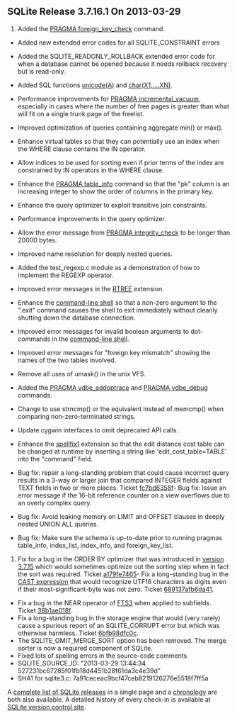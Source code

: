 ## SQLite Release 3\.7\.16\.1 On 2013\-03\-29

1. Added the [PRAGMA foreign\_key\_check](../pragma.html#pragma_foreign_key_check) command.
- Added new extended error codes for all SQLITE\_CONSTRAINT errors
- Added the SQLITE\_READONLY\_ROLLBACK extended error code for when a database
 cannot be opened because it needs rollback recovery but is read\-only.
- Added SQL functions [unicode(A)](../lang_corefunc.html#unicode) and [char(X1,...,XN)](../lang_corefunc.html#char).
- Performance improvements for [PRAGMA incremental\_vacuum](../pragma.html#pragma_incremental_vacuum), especially in
 cases where the number of free pages is greater than what will fit on a
 single trunk page of the freelist.
- Improved optimization of queries containing aggregate min() or max().
- Enhance virtual tables so that they can potentially use an index when
 the WHERE clause contains the IN operator.
- Allow indices to be used for sorting even if prior terms of the index
 are constrained by IN operators in the WHERE clause.
- Enhance the [PRAGMA table\_info](../pragma.html#pragma_table_info) command so that the "pk" column is an
 increasing integer to show the order of columns in the primary key.
- Enhance the query optimizer to exploit transitive join constraints.
- Performance improvements in the query optimizer.
- Allow the error message from [PRAGMA integrity\_check](../pragma.html#pragma_integrity_check) to be longer than
 20000 bytes.
- Improved name resolution for deeply nested queries.
- Added the test\_regexp.c module as a demonstration of how to implement
 the REGEXP operator.
- Improved error messages in the [RTREE](../rtree.html) extension.
- Enhance the [command\-line shell](../cli.html) so that a non\-zero argument to the
 ".exit" command causes the shell to exit immediately without cleanly
 shutting down the database connection.
- Improved error messages for invalid boolean arguments to dot\-commands
 in the [command\-line shell](../cli.html).
- Improved error messages for "foreign key mismatch" showing the names of
 the two tables involved.
- Remove all uses of umask() in the unix VFS.
- Added the [PRAGMA vdbe\_addoptrace](../pragma.html#pragma_vdbe_addoptrace) and [PRAGMA vdbe\_debug](../pragma.html#pragma_vdbe_debug) commands.
- Change to use strncmp() or the equivalent instead of memcmp() when
 comparing non\-zero\-terminated strings.
- Update cygwin interfaces to omit deprecated API calls.
- Enhance the [spellfix1](../spellfix1.html) extension so that the edit distance cost table can
 be changed at runtime by inserting a string like 'edit\_cost\_table\=TABLE'
 into the "command" field.

- Bug fix: repair a long\-standing problem that could cause incorrect query
 results in a 3\-way or larger join that compared INTEGER fields against TEXT
 fields in two or more places.
 Ticket [fc7bd6358f](https://www.sqlite.org/src/info/fc7bd6358f)- Bug fix: Issue an error message if the 16\-bit reference counter on a
 view overflows due to an overly complex query.
- Bug fix: Avoid leaking memory on LIMIT and OFFSET clauses in deeply
 nested UNION ALL queries.
- Bug fix: Make sure the schema is up\-to\-date prior to running pragmas
 table\_info, index\_list, index\_info, and foreign\_key\_list.


1. Fix for a bug in the ORDER BY optimizer that was introduced in
 [version 3\.7\.15](../releaselog/3_7_15.html) which would sometimes optimize out the sorting step
 when in fact the sort was required.
 Ticket [a179fe7465](https://www.sqlite.org/src/info/a179fe7465)- Fix a long\-standing bug in the [CAST expression](../lang_expr.html#castexpr) that would recognize UTF16
 characters as digits even if their most\-significant\-byte was not zero.
 Ticket [689137afb6da41](https://www.sqlite.org/src/info/689137afb6da41).
- Fix a bug in the NEAR operator of [FTS3](../fts3.html) when applied to subfields.
 Ticket [38b1ae018f](https://www.sqlite.org/src/info/38b1ae018f).
- Fix a long\-standing bug in the storage engine that would (very rarely)
 cause a spurious report of an SQLITE\_CORRUPT error but which was otherwise
 harmless.
 Ticket [6bfb98dfc0c](https://www.sqlite.org/src/info/6bfb98dfc0c).
- The SQLITE\_OMIT\_MERGE\_SORT option has been removed. The merge sorter is
 now a required component of SQLite.
- Fixed lots of spelling errors in the source\-code comments
- SQLITE\_SOURCE\_ID:
 "2013\-03\-29 13:44:34 527231bc67285f01fb18d4451b28f61da3c4e39d"
- SHA1 for sqlite3\.c: 7a91ceceac9bcf47ceb8219126276e5518f7ff5a



A [complete list of SQLite releases](../changes.html)
 in a single page and a [chronology](../chronology.html) are both also available.
 A detailed history of every
 check\-in is available at
 [SQLite version control site](https://www.sqlite.org/src/timeline).



